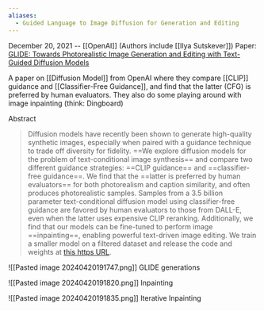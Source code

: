 ```yaml
---
aliases:
  - Guided Language to Image Diffusion for Generation and Editing
---
```


December 20, 2021 -- [[OpenAI]] (Authors include [[Ilya Sutskever]])
Paper: [GLIDE: Towards Photorealistic Image Generation and Editing with Text-Guided Diffusion Models](https://arxiv.org/abs/2112.10741)

A paper on [[Diffusion Model]] from OpenAI where they compare [[CLIP]] guidance and [[Classifier-Free Guidance]], and find that the latter (CFG)  is preferred by human evaluators.
They also do some playing around with image inpainting (think: Dingboard)


Abstract
> Diffusion models have recently been shown to generate high-quality synthetic images, especially when paired with a guidance technique to trade off diversity for fidelity. ==We explore diffusion models for the problem of text-conditional image synthesis== and compare two different guidance strategies: ==CLIP guidance== and ==classifier-free guidance==. We find that the ==latter is preferred by human evaluators== for both photorealism and caption similarity, and often produces photorealistic samples. Samples from a 3.5 billion parameter text-conditional diffusion model using classifier-free guidance are favored by human evaluators to those from DALL-E, even when the latter uses expensive CLIP reranking. Additionally, we find that our models can be fine-tuned to perform image ==inpainting==, enabling powerful text-driven image editing. We train a smaller model on a filtered dataset and release the code and weights at [this https URL](https://github.com/openai/glide-text2im).

![[Pasted image 20240420191747.png]]
GLIDE generations

![[Pasted image 20240420191820.png]]
Inpainting

![[Pasted image 20240420191835.png]]
Iterative Inpainting